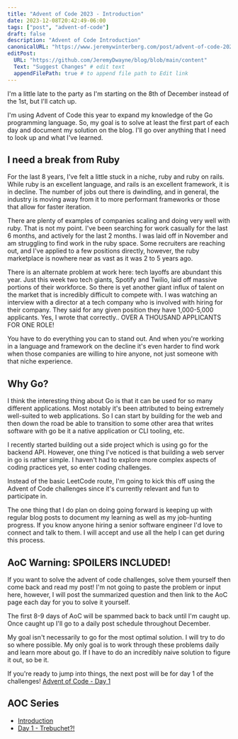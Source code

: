 ```yaml
---
title: "Advent of Code 2023 - Introduction"
date: 2023-12-08T20:42:49-06:00
tags: ["post", "advent-of-code"]
draft: false
description: "Advent of Code Introduction"
canonicalURL: "https://www.jeremywinterberg.com/post/advent-of-code-2023-introduction/"
editPost:
  URL: "https://github.com/JeremyDwayne/blog/blob/main/content"
  Text: "Suggest Changes" # edit text
  appendFilePath: true # to append file path to Edit link
---
```


I'm a little late to the party as I'm starting on the 8th of December instead of
the 1st, but I'll catch up.

I'm using Advent of Code this year to expand my knowledge of the Go programming
language. So, my goal is to solve at least the first part of each day and
document my solution on the blog. I'll go over anything that I need to look up
and what I've learned.

## I need a break from Ruby

For the last 8 years, I've felt a little stuck in a niche, ruby and ruby on
rails. While ruby is an excellent language, and rails is an excellent framework,
it is in decline. The number of jobs out there is dwindling, and in general, the
industry is moving away from it to more performant frameworks or those that
allow for faster iteration.

There are plenty of examples of companies scaling and doing very well with ruby.
That is not my point. I've been searching for work casually for the last 6
months, and actively for the last 2 months. I was laid off in November and am
struggling to find work in the ruby space. Some recruiters are reaching out, and
I've applied to a few positions directly, however, the ruby marketplace is
nowhere near as vast as it was 2 to 5 years ago.

There is an alternate problem at work here: tech layoffs are abundant this year.
Just this week two tech giants, Spotify and Twilio, laid off massive portions of
their workforce. So there is yet another giant influx of talent on the market
that is incredibly difficult to compete with. I was watching an interview with a
director at a tech company who is involved with hiring for their company. They
said for any given position they have 1,000-5,000 applicants. Yes, I wrote that
correctly.. OVER A THOUSAND APPLICANTS FOR ONE ROLE!

You have to do everything you can to stand out. And when you're working in a
language and framework on the decline it's even harder to find work when those
companies are willing to hire anyone, not just someone with that niche
experience.

## Why Go?

I think the interesting thing about Go is that it can be used for so many
different applications. Most notably it's been attributed to being extremely
well-suited to web applications. So I can start by building for the web and then
down the road be able to transition to some other area that writes software with
go be it a native application or CLI tooling, etc.

I recently started building out a side project which is using go for the backend
API. However, one thing I've noticed is that building a web server in go is
rather simple. I haven't had to explore more complex aspects of coding practices
yet, so enter coding challenges.

Instead of the basic LeetCode route, I'm going to kick this off using the Advent
of Code challenges since it's currently relevant and fun to participate in.

The one thing that I do plan on doing going forward is keeping up with regular
blog posts to document my learning as well as my job-hunting progress. If you
know anyone hiring a senior software engineer I'd love to connect and talk to
them. I will accept and use all the help I can get during this process.

## AoC Warning: SPOILERS INCLUDED!

If you want to solve the advent of code challenges, solve them yourself then
come back and read my post! I'm not going to paste the problem or input here,
however, I will post the summarized question and then link to the AoC page each
day for you to solve it yourself.

The first 8-9 days of AoC will be spammed back to back until I'm caught up. Once
caught up I'll go to a daily post schedule throughout December.

My goal isn't necessarily to go for the most optimal solution. I will try to do
so where possible. My only goal is to work through these problems daily and
learn more about go. If I have to do an incredibly naive solution to figure it
out, so be it.

If you're ready to jump into things, the next post will be for day 1 of the
challenges! [Advent of Code - Day 1](/posts/advent-of-code-2023-day-1)

## AOC Series

- [Introduction](/posts/advent-of-code-2023-introduction)
- [Day 1 - Trebuchet?!](/posts/advent-of-code-2023-day-1)
